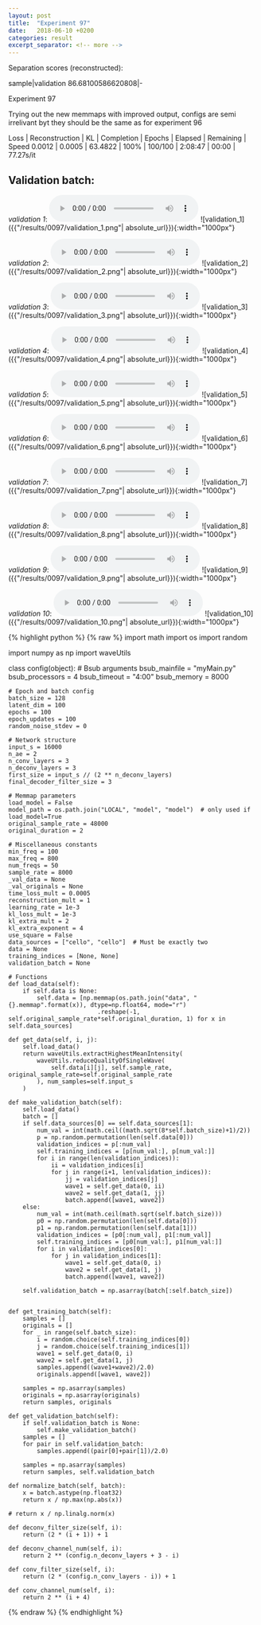 ```yaml
---
layout: post
title:  "Experiment 97"
date:   2018-06-10 +0200
categories: result
excerpt_separator: <!-- more -->
---
```

Separation scores (reconstructed):

sample|validation
86.68100586620808|-<!-- more -->

Experiment 97

Trying out the new memmaps with improved output, configs are semi irrelivant byt they should be the same as for experiment 96

Loss | Reconstruction | KL | Completion | Epochs | Elapsed | Remaining | Speed
0.0012 | 0.0005 | 63.4822 | 100% | 100/100 | 2:08:47 | 00:00 | 77.27s/it

## **Validation batch**:
_validation 1_:
<audio src="/ResultsOverview/results/0097/validation_1.wav" controls preload></audio>
![validation_1]({{"/results/0097/validation_1.png"| absolute_url}}){:width="1000px"}

_validation 2_:
<audio src="/ResultsOverview/results/0097/validation_2.wav" controls preload></audio>
![validation_2]({{"/results/0097/validation_2.png"| absolute_url}}){:width="1000px"}

_validation 3_:
<audio src="/ResultsOverview/results/0097/validation_3.wav" controls preload></audio>
![validation_3]({{"/results/0097/validation_3.png"| absolute_url}}){:width="1000px"}

_validation 4_:
<audio src="/ResultsOverview/results/0097/validation_4.wav" controls preload></audio>
![validation_4]({{"/results/0097/validation_4.png"| absolute_url}}){:width="1000px"}

_validation 5_:
<audio src="/ResultsOverview/results/0097/validation_5.wav" controls preload></audio>
![validation_5]({{"/results/0097/validation_5.png"| absolute_url}}){:width="1000px"}

_validation 6_:
<audio src="/ResultsOverview/results/0097/validation_6.wav" controls preload></audio>
![validation_6]({{"/results/0097/validation_6.png"| absolute_url}}){:width="1000px"}

_validation 7_:
<audio src="/ResultsOverview/results/0097/validation_7.wav" controls preload></audio>
![validation_7]({{"/results/0097/validation_7.png"| absolute_url}}){:width="1000px"}

_validation 8_:
<audio src="/ResultsOverview/results/0097/validation_8.wav" controls preload></audio>
![validation_8]({{"/results/0097/validation_8.png"| absolute_url}}){:width="1000px"}

_validation 9_:
<audio src="/ResultsOverview/results/0097/validation_9.wav" controls preload></audio>
![validation_9]({{"/results/0097/validation_9.png"| absolute_url}}){:width="1000px"}

_validation 10_:
<audio src="/ResultsOverview/results/0097/validation_10.wav" controls preload></audio>
![validation_10]({{"/results/0097/validation_10.png"| absolute_url}}){:width="1000px"}


{% highlight python %}
{% raw %}
import math
import os
import random

import numpy as np
import waveUtils


class config(object):
	# Bsub arguments
	bsub_mainfile = "myMain.py"
	bsub_processors = 4
	bsub_timeout = "4:00"
	bsub_memory = 8000

	# Epoch and batch config
	batch_size = 128
	latent_dim = 100
	epochs = 100
	epoch_updates = 100
	random_noise_stdev = 0

	# Network structure
	input_s = 16000
	n_ae = 2
	n_conv_layers = 3
	n_deconv_layers = 3
	first_size = input_s // (2 ** n_deconv_layers)
	final_decoder_filter_size = 3

	# Memmap parameters
	load_model = False
	model_path = os.path.join("LOCAL", "model", "model")  # only used if load_model=True
	original_sample_rate = 48000
	original_duration = 2

	# Miscellaneous constants
	min_freq = 100
	max_freq = 800
	num_freqs = 50
	sample_rate = 8000
	_val_data = None
	_val_originals = None
	time_loss_mult = 0.0005
	reconstruction_mult = 1
	learning_rate = 1e-3
	kl_loss_mult = 1e-3
	kl_extra_mult = 2
	kl_extra_exponent = 4
	use_square = False
	data_sources = ["cello", "cello"]  # Must be exactly two
	data = None
	training_indices = [None, None]
	validation_batch = None

	# Functions
	def load_data(self):
		if self.data is None:
			self.data = [np.memmap(os.path.join("data", "{}.memmap".format(x)), dtype=np.float64, mode="r")
				             .reshape(-1, self.original_sample_rate*self.original_duration, 1) for x in self.data_sources]

	def get_data(self, i, j):
		self.load_data()
		return waveUtils.extractHighestMeanIntensity(
			waveUtils.reduceQualityOfSingleWave(
				self.data[i][j], self.sample_rate, original_sample_rate=self.original_sample_rate
			), num_samples=self.input_s
		)

	def make_validation_batch(self):
		self.load_data()
		batch = []
		if self.data_sources[0] == self.data_sources[1]:
			num_val = int(math.ceil((math.sqrt(8*self.batch_size)+1)/2))
			p = np.random.permutation(len(self.data[0]))
			validation_indices = p[:num_val]
			self.training_indices = [p[num_val:], p[num_val:]]
			for i in range(len(validation_indices)):
				ii = validation_indices[i]
				for j in range(i+1, len(validation_indices)):
					jj = validation_indices[j]
					wave1 = self.get_data(0, ii)
					wave2 = self.get_data(1, jj)
					batch.append([wave1, wave2])
		else:
			num_val = int(math.ceil(math.sqrt(self.batch_size)))
			p0 = np.random.permutation(len(self.data[0]))
			p1 = np.random.permutation(len(self.data[1]))
			validation_indices = [p0[:num_val], p1[:num_val]]
			self.training_indices = [p0[num_val:], p1[num_val:]]
			for i in validation_indices[0]:
				for j in validation_indices[1]:
					wave1 = self.get_data(0, i)
					wave2 = self.get_data(1, j)
					batch.append([wave1, wave2])

		self.validation_batch = np.asarray(batch[:self.batch_size])


	def get_training_batch(self):
		samples = []
		originals = []
		for _ in range(self.batch_size):
			i = random.choice(self.training_indices[0])
			j = random.choice(self.training_indices[1])
			wave1 = self.get_data(0, i)
			wave2 = self.get_data(1, j)
			samples.append((wave1+wave2)/2.0)
			originals.append([wave1, wave2])

		samples = np.asarray(samples)
		originals = np.asarray(originals)
		return samples, originals

	def get_validation_batch(self):
		if self.validation_batch is None:
			self.make_validation_batch()
		samples = []
		for pair in self.validation_batch:
			samples.append((pair[0]+pair[1])/2.0)

		samples = np.asarray(samples)
		return samples, self.validation_batch

	def normalize_batch(self, batch):
		x = batch.astype(np.float32)
		return x / np.max(np.abs(x))

	# return x / np.linalg.norm(x)

	def deconv_filter_size(self, i):
		return (2 * (i + 1)) + 1

	def deconv_channel_num(self, i):
		return 2 ** (config.n_deconv_layers + 3 - i)

	def conv_filter_size(self, i):
		return (2 * (config.n_conv_layers - i)) + 1

	def conv_channel_num(self, i):
		return 2 ** (i + 4)

{% endraw %}
{% endhighlight %}
